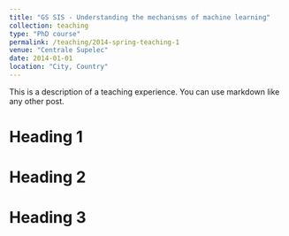 ```yaml
---
title: "GS SIS - Understanding the mechanisms of machine learning"
collection: teaching
type: "PhD course"
permalink: /teaching/2014-spring-teaching-1
venue: "Centrale Supelec"
date: 2014-01-01
location: "City, Country"
---
```


This is a description of a teaching experience. You can use markdown like any other post.

Heading 1
======

Heading 2
======

Heading 3
======
